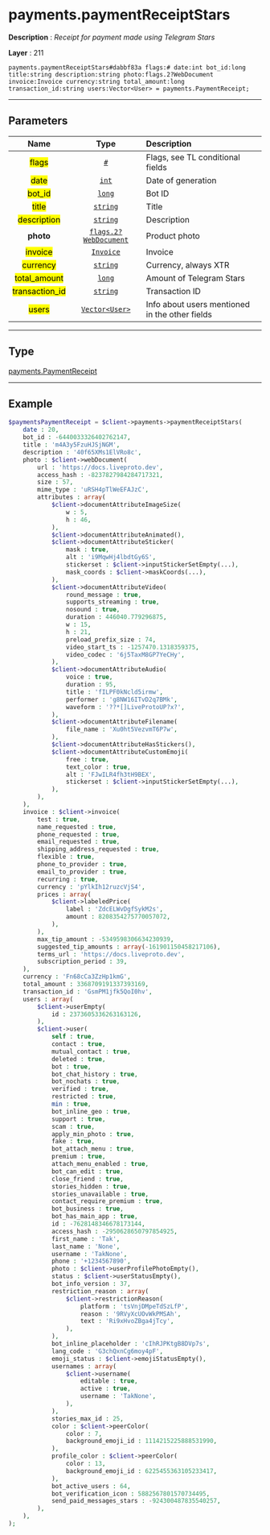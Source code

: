 # payments.paymentReceiptStars

**Description** : *Receipt for payment made using Telegram Stars*

**Layer** : 211

```tl
payments.paymentReceiptStars#dabbf83a flags:# date:int bot_id:long title:string description:string photo:flags.2?WebDocument invoice:Invoice currency:string total_amount:long transaction_id:string users:Vector<User> = payments.PaymentReceipt;
```

---

## Parameters

| Name | Type | Description |
| :---: | :---: | :--- |
| <mark>flags</mark> | [`#`](type/#) | Flags, see TL conditional fields |
| <mark>date</mark> | [`int`](type/int) | Date of generation |
| <mark>bot_id</mark> | [`long`](type/long) | Bot ID |
| <mark>title</mark> | [`string`](type/string) | Title |
| <mark>description</mark> | [`string`](type/string) | Description |
| **photo** | [`flags.2?WebDocument`](type/WebDocument) | Product photo |
| <mark>invoice</mark> | [`Invoice`](type/Invoice) | Invoice |
| <mark>currency</mark> | [`string`](type/string) | Currency, always XTR |
| <mark>total_amount</mark> | [`long`](type/long) | Amount of Telegram Stars |
| <mark>transaction_id</mark> | [`string`](type/string) | Transaction ID |
| <mark>users</mark> | [`Vector<User>`](type/User) | Info about users mentioned in the other fields |

---

## Type

[payments.PaymentReceipt](type/payments.PaymentReceipt)

---

## Example

```php
$paymentsPaymentReceipt = $client->payments->paymentReceiptStars(
	date : 20,
	bot_id : -6440033326402762147,
	title : 'm4A3y5FzuHJSjNGM',
	description : '40f65XMs1ElVRo8c',
	photo : $client->webDocument(
		url : 'https://docs.liveproto.dev',
		access_hash : -8237827984284717321,
		size : 57,
		mime_type : 'uRSH4pTlWeEFAJzC',
		attributes : array(
			$client->documentAttributeImageSize(
				w : 5,
				h : 46,
			),
			$client->documentAttributeAnimated(),
			$client->documentAttributeSticker(
				mask : true,
				alt : 'i9MqwHj4lbdtGy6S',
				stickerset : $client->inputStickerSetEmpty(...),
				mask_coords : $client->maskCoords(...),
			),
			$client->documentAttributeVideo(
				round_message : true,
				supports_streaming : true,
				nosound : true,
				duration : 446040.779296875,
				w : 15,
				h : 21,
				preload_prefix_size : 74,
				video_start_ts : -1257470.1318359375,
				video_codec : '6j5TaxM8GP7YeCHy',
			),
			$client->documentAttributeAudio(
				voice : true,
				duration : 95,
				title : 'fILPF0kNcld5irmw',
				performer : 'g8NW16ITvD2q7BMk',
				waveform : '??*[]LiveProtoUP?x?',
			),
			$client->documentAttributeFilename(
				file_name : 'Xu0ht5VezvmT6P7w',
			),
			$client->documentAttributeHasStickers(),
			$client->documentAttributeCustomEmoji(
				free : true,
				text_color : true,
				alt : 'FJwILR4fh3tH9BEX',
				stickerset : $client->inputStickerSetEmpty(...),
			),
		),
	),
	invoice : $client->invoice(
		test : true,
		name_requested : true,
		phone_requested : true,
		email_requested : true,
		shipping_address_requested : true,
		flexible : true,
		phone_to_provider : true,
		email_to_provider : true,
		recurring : true,
		currency : 'pYlkIh12ruzcVjS4',
		prices : array(
			$client->labeledPrice(
				label : 'ZdcELWvDgfSykM2s',
				amount : 8208354275770057072,
			),
		),
		max_tip_amount : -5349598306634230939,
		suggested_tip_amounts : array(-161901150458217106),
		terms_url : 'https://docs.liveproto.dev',
		subscription_period : 39,
	),
	currency : 'Fn68cCa3ZzHp1kmG',
	total_amount : 3368709191337393169,
	transaction_id : 'GsmPM1jfk5QoI0hv',
	users : array(
		$client->userEmpty(
			id : 2373605336263163126,
		),
		$client->user(
			self : true,
			contact : true,
			mutual_contact : true,
			deleted : true,
			bot : true,
			bot_chat_history : true,
			bot_nochats : true,
			verified : true,
			restricted : true,
			min : true,
			bot_inline_geo : true,
			support : true,
			scam : true,
			apply_min_photo : true,
			fake : true,
			bot_attach_menu : true,
			premium : true,
			attach_menu_enabled : true,
			bot_can_edit : true,
			close_friend : true,
			stories_hidden : true,
			stories_unavailable : true,
			contact_require_premium : true,
			bot_business : true,
			bot_has_main_app : true,
			id : -7628148346678173144,
			access_hash : -2950628650797854925,
			first_name : 'Tak',
			last_name : 'None',
			username : 'TakNone',
			phone : '+1234567890',
			photo : $client->userProfilePhotoEmpty(),
			status : $client->userStatusEmpty(),
			bot_info_version : 37,
			restriction_reason : array(
				$client->restrictionReason(
					platform : 'tsVnjDMpeTdSzLfP',
					reason : '9RVyXcUOvWkPMSAh',
					text : 'Ri9xHvoZBga4jTcy',
				),
			),
			bot_inline_placeholder : 'cIhRJPKtgB8DVp7s',
			lang_code : 'G3chQxnCg6moy4pF',
			emoji_status : $client->emojiStatusEmpty(),
			usernames : array(
				$client->username(
					editable : true,
					active : true,
					username : 'TakNone',
				),
			),
			stories_max_id : 25,
			color : $client->peerColor(
				color : 7,
				background_emoji_id : 1114215225888531990,
			),
			profile_color : $client->peerColor(
				color : 13,
				background_emoji_id : 6225455363105233417,
			),
			bot_active_users : 64,
			bot_verification_icon : 5882567801570734495,
			send_paid_messages_stars : -924300487835540257,
		),
	),
);
```
